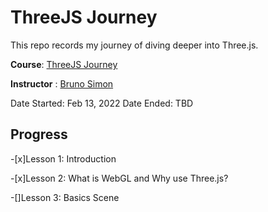 # ThreeJS Journey

This repo records my journey of diving deeper into Three.js.

**Course**: [ThreeJS Journey](https://threejs-journey.com/)

**Instructor** : [Bruno Simon](https://bruno-simon.com/)

Date Started: Feb 13, 2022
Date Ended: TBD

## Progress

-[x]Lesson 1: Introduction

-[x]Lesson 2: What is WebGL and Why use Three.js?

-[]Lesson 3: Basics Scene
